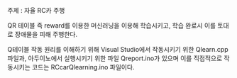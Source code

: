 주제 : 자율 RC카 주행

QR 테이블 즉 reward를 이용한 머신러닝을 이용해 학습시키고,
학습 완료시 이를 토대로 장애물을 피해 주행한다.

Q테이블 작동 원리를 이해하기 위해 Visual Studio에서 작동시키기 위한 Qlearn.cpp 파일과, 아두이노에서 실행시키기 위한 파일 Qreport.ino가 있으며
이를 직접적으로 작동시키는 코드는 RCcarQlearning.ino 파일이다.
